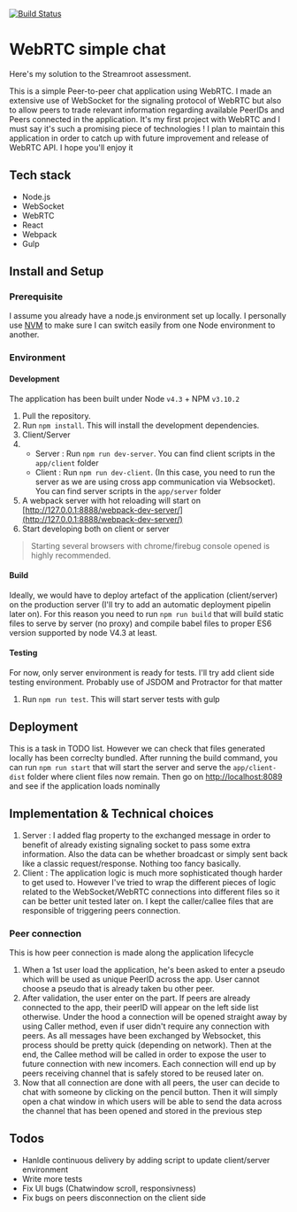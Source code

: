 [![Build Status](https://travis-ci.com/victor5114/webRTC-SR.svg?token=RHiLFghDsxncnKfiWtQ8&branch=master)](https://travis-ci.com/victor5114/webRTC-SR)

# WebRTC simple chat
Here's my solution to the Streamroot assessment.

This is a simple Peer-to-peer chat application using WebRTC. I made an extensive use of WebSocket for the signaling protocol of WebRTC but also to allow peers to trade relevant information regarding available PeerIDs and Peers connected in the application.
It's my first project with WebRTC and I must say it's such a promising piece of technologies ! I plan to maintain this application in order to catch up with future improvement and release of WebRTC API. I hope you'll enjoy it

## Tech stack
* Node.js
* WebSocket
* WebRTC
* React
* Webpack
* Gulp

## Install and Setup
### Prerequisite
I assume you already have a node.js environment set up locally. I personally use [NVM](https://github.com/creationix/nvm) to make sure I can switch easily
from one Node environment to another.

### Environment
#### Development
The application has been built under Node `v4.3` + NPM `v3.10.2`

1. Pull the repository.
2. Run `npm install`. This will install the development dependencies.
3. Client/Server
4. - Server : Run `npm run dev-server`. You can find client scripts in the `app/client` folder
   - Client : Run `npm run dev-client`. (In this case, you need to run the server as we are using cross app communication via Websocket). You can find server scripts in the `app/server` folder
5. A webpack server with hot reloading will start on [http://127.0.0.1:8888/webpack-dev-server/](http://127.0.0.1:8888/webpack-dev-server/)
6. Start developing both on client or server

> Starting several browsers with chrome/firebug console opened is highly recommended.

#### Build
Ideally, we would have to deploy artefact of the application (client/server) on the production server (I'll try to add an automatic deployment pipelin later on). For this reason you need to run `npm run build` that will build static files to serve by server (no proxy) and compile babel files to proper ES6 version supported by node V4.3 at least.

#### Testing

For now, only server environment is ready for tests. I'll try add client side testing environment. Probably use of JSDOM and Protractor for that matter

1. Run `npm run test`. This will start server tests with gulp

## Deployment
This is a task in TODO list. However we can check that files generated locally has been correclty bundled.
After running the build command, you can run `npm run start` that will start the server and serve the `app/client-dist` folder where client files now remain. Then go on [http://localhost:8089](http://localhost:8089) and see if the application loads nominally

## Implementation & Technical choices

1. Server : I added flag property to the exchanged message in order to benefit of already existing signaling socket to pass some extra information.  Also the data can be whether broadcast or simply sent back like a classic request/response. Nothing too fancy basically.
2. Client : The application logic is much more sophisticated though harder to get used to. However I've tried to wrap the different pieces of logic related to the WebSocket/WebRTC connections into different files so it can be better unit tested later on. I kept the caller/callee files that are responsible of triggering peers connection.

### Peer connection
This is how peer connection is made along the application lifecycle
1. When a 1st user load the application, he's been asked to enter a pseudo which will be used as unique PeerID across the app. User cannot choose a pseudo that is already taken bu other peer.
2. After validation, the user enter on the part. If peers are already connected to the app, their peerID will appear on the left side list otherwise. Under the hood a connection will be opened straight away by using Caller method, even if user didn't require any connection with peers. As all messages have been exchanged by Websocket, this process should be pretty quick (depending on network). Then at the end, the Callee method will be called in order to expose the user to future connection with new incomers. Each connection will end up by peers receiving channel that is safely stored to be reused later on.
3. Now that all connection are done with all peers, the user can decide to chat with someone by clicking on the pencil button. Then it will simply open a chat window in which users will be able to send the data across the channel that has been opened and stored in the previous step


## Todos

 - Hanldle continuous delivery by adding script to update client/server environment
 - Write more tests
 - Fix UI bugs (Chatwindow scroll, responsivness)
 - Fix bugs on peers disconnection on the client side
